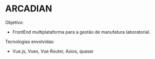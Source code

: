 # ARCADIAN

Objetivo:
  - FrontEnd multiplataforma para a gestão de manufatura laboratorial.

Tecnologias envolvidas:
  - Vue.js, Vuex, Vue Router, Axios, quasar


